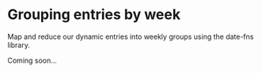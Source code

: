 # Grouping entries by week

Map and reduce our dynamic entries into weekly groups using the date-fns library.

Coming soon...